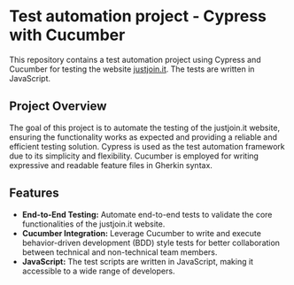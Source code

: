 # Test automation project - Cypress with Cucumber

This repository contains a test automation project using Cypress and Cucumber for testing the website [justjoin.it](https://justjoin.it/). The tests are written in JavaScript.

## Project Overview
The goal of this project is to automate the testing of the justjoin.it website, ensuring the functionality works as expected and providing a reliable and efficient testing solution. Cypress is used as the test automation framework due to its simplicity and flexibility. Cucumber is employed for writing expressive and readable feature files in Gherkin syntax.

## Features
- **End-to-End Testing:** Automate end-to-end tests to validate the core functionalities of the justjoin.it website.
- **Cucumber Integration:** Leverage Cucumber to write and execute behavior-driven development (BDD) style tests for better collaboration between technical and non-technical team members.
- **JavaScript:** The test scripts are written in JavaScript, making it accessible to a wide range of developers.




